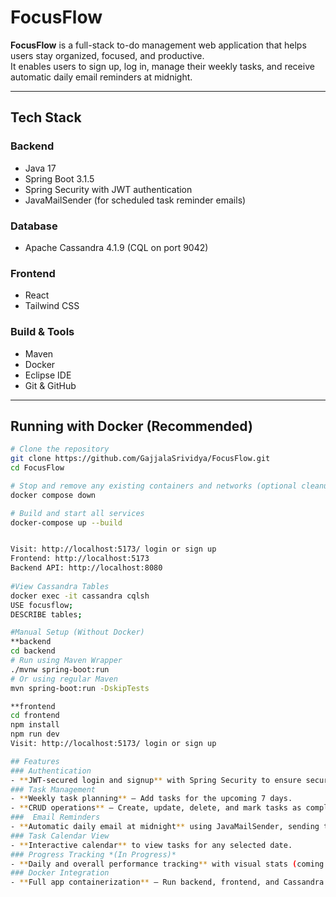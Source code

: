 # FocusFlow

**FocusFlow** is a full-stack to-do management web application that helps users stay organized, focused, and productive.  
It enables users to sign up, log in, manage their weekly tasks, and receive automatic daily email reminders at midnight.

---

##  Tech Stack

###  Backend
- Java 17
- Spring Boot 3.1.5
- Spring Security with JWT authentication
- JavaMailSender (for scheduled task reminder emails)

###  Database
- Apache Cassandra 4.1.9 (CQL on port 9042)

###  Frontend
- React
- Tailwind CSS

###  Build & Tools
- Maven
- Docker
- Eclipse IDE
- Git & GitHub

---

##  Running with Docker (Recommended)

```bash
# Clone the repository
git clone https://github.com/GajjalaSrividya/FocusFlow.git
cd FocusFlow

# Stop and remove any existing containers and networks (optional cleanup)
docker compose down

# Build and start all services
docker-compose up --build


Visit: http://localhost:5173/ login or sign up
Frontend: http://localhost:5173
Backend API: http://localhost:8080
  
#View Cassandra Tables
docker exec -it cassandra cqlsh
USE focusflow;
DESCRIBE tables;

#Manual Setup (Without Docker)
**backend
cd backend
# Run using Maven Wrapper
./mvnw spring-boot:run
# Or using regular Maven
mvn spring-boot:run -DskipTests

**frontend
cd frontend
npm install
npm run dev
Visit: http://localhost:5173/ login or sign up

## Features
### Authentication
- **JWT-secured login and signup** with Spring Security to ensure secure user sessions.
### Task Management
- **Weekly task planning** – Add tasks for the upcoming 7 days.
- **CRUD operations** – Create, update, delete, and mark tasks as completed.
###  Email Reminders
- **Automatic daily email at midnight** using JavaMailSender, sending the day’s tasks.
### Task Calendar View
- **Interactive calendar** to view tasks for any selected date.
### Progress Tracking *(In Progress)*
- **Daily and overall performance tracking** with visual stats (coming soon).
### Docker Integration
- **Full app containerization** – Run backend, frontend, and Cassandra DB using Docker Compose.

